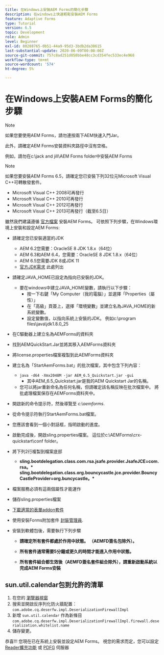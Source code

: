 ```yaml
---
title: 在Windows上安裝AEM Forms的簡化步驟
description: 在windows上快速輕鬆安裝AEM Forms
feature: Adaptive Forms
type: Tutorial
version: 6.5
topic: Development
role: Admin
level: Beginner
exl-id: 80288765-0b51-44a9-95d3-3bdb2da38615
last-substantial-update: 2020-06-09T00:00:00Z
source-git-commit: 757c8ad251d058bbe48cc3cd354fec533ec4e968
workflow-type: tm+mt
source-wordcount: '574'
ht-degree: 5%

---
```


# 在Windows上安裝AEM Forms的簡化步驟

>[!NOTE]
>
>如果您要使用AEM Forms，請勿連按兩下AEM快速入門Jar。
>
>此外，請確定AEM Forms安裝資料夾路徑中沒有空格。
>
>例如，請勿在c:\jack and jill\AEM Forms folder中安裝AEM Forms

>[!NOTE]
>
>如果您要安裝AEM Forms 6.5，請確定您已安裝下列32位元Microsoft Visual C++可轉散發套件。
>
>* Microsoft Visual C++ 2008可再發行
>* Microsoft Visual C++ 2010可再發行
>* Microsoft Visual C++ 2012可再發行
>* Microsoft Visual C++ 2013可再發行（截至6.5日）


雖然我們建議遵循 [官方檔案](https://helpx.adobe.com/tw/experience-manager/6-3/forms/using/installing-configuring-aem-forms-osgi.html) 安裝AEM Forms。 可依照下列步驟，在Windows環境上安裝和設定AEM Forms:

* 請確定您已安裝適當的JDK
   * AEM 6.2您需要：OracleSE 8 JDK 1.8.x（64位）
   * AEM 6.3和AEM 6.4，您需要：OracleSE 8 JDK 1.8.x（64位）
   * AEM 6.5您需要JDK 8或JDK 11
   * [官方JDK需求](https://experienceleague.adobe.com/docs/experience-manager-65/deploying/introduction/technical-requirements.html?lang=zh-Hant) 此處列出
* 請確定JAVA_HOME已設定為指向已安裝的JDK。
   * 要在windows中建立JAVA_HOME變數，請執行以下步驟：
      * 按一下右鍵「My Computer（我的電腦）」並選擇「Properties（屬性）」
      * 在「高級」頁簽上，選擇「環境變數」並建立名為JAVA_HOME的新系統變數。
      * 設定變數值，以指向系統上安裝的JDK。 例如c:\program files\java\jdk1.8.0_25

* 在C驅動器上建立名為AEMForms的資料夾
* 找到AEMQuickStart.Jar並將其移入AEMForms資料夾
* 將license.properties檔案複製到此AEMForms資料夾
* 建立名為「StartAemForms.bat」的批次檔案，其中包含下列內容：
   * `java -d64 -Xmx2048M -jar AEM_6.5_Quickstart.jar -gui`
      * 其中AEM_6.5_Quickstart.jar是我的AEM Quickstart Jar的名稱。
   * 您可以將jar重新命名為任何名稱，但請確定該名稱反映在批次檔案中。 將批處理檔案保存在AEMForms資料夾中。

* 開啟新的命令提示符，然後導覽至 _c:\aemforms_.

* 從命令提示符執行StartAemForms.bat檔案。

* 您應該會看到一個小對話框，指明啟動的進度。

* 啟動完成後，開啟sling.properties檔案。 這位於c:\AEMForms\crx-quickstart\conf folder。

* 將下列2行複製到檔案底部
   * **sling.bootdelegation.class.com.rsa.jsafe.provider.JsafeJCE=com.rsa。&#42;** **sling.bootdelegation.class.org.bouncycastle.jce.provider.BouncyCastleProvider=org.buncycastle。&#42;**
* 檔案服務必須有這兩個屬性才能運作
* 儲存sling.properties檔案
* [下載適當的表單addon套件](https://experienceleague.adobe.com/docs/experience-manager-release-information/aem-release-updates/forms-updates/aem-forms-releases.html?lang=zh-Hant)
* 使用安裝Forms附加套件 [封裝管理員](http://localhost:4502/crx/packmgr/index.jsp).
* 安裝到軟體包後，需要執行下列步驟

   * **請確定所有套件都處於作用中狀態。 （AEMFD簽名包除外）。**
   * **所有套件通常需要5分鐘或更久的時間才能進入作用中狀態。**

   * **所有套件組合都生效後（AEMFD簽名套件組合除外），請重新啟動系統以完成AEM Forms安裝**

## sun.util.calendar包到允許的清單

1. 在您的 [瀏覽器視窗](http://localhost:4502/system/console/configMgr)
1. 搜索並開啟反序列化防火牆配置： `com.adobe.cq.deserfw.impl.DeserializationFirewallImpl`
1. 新增 `sun.util.calendar` 作為新條目 `com.adobe.cq.deserfw.impl.DeserializationFirewallImpl.firewall.deserialization.whitelist.name`
1. 儲存變更。

恭喜!!! 您現在已在系統上安裝並設定AEM Forms。
視您的需求而定，您可以設定  [Reader擴充功能](https://experienceleague.adobe.com/docs/experience-manager-learn/forms/document-services/configuring-reader-extension-osgi.html) 或 [ PDFG](https://experienceleague.adobe.com/docs/experience-manager-65/forms/install-aem-forms/osgi-installation/install-configure-document-services.html) 伺服器
